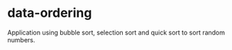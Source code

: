 # data-ordering
Application using bubble sort, selection sort and quick sort to sort random numbers.
